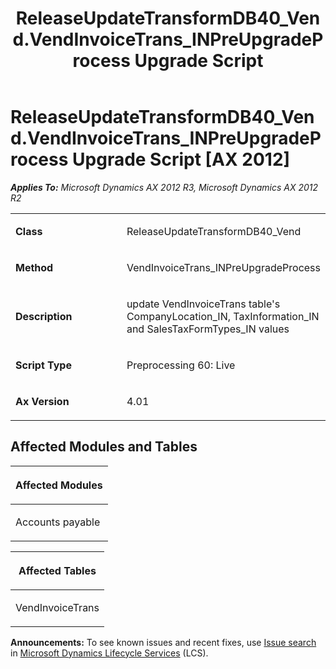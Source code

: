 ﻿---
title: ReleaseUpdateTransformDB40_Vend.VendInvoiceTrans_INPreUpgradeProcess Upgrade Script
TOCTitle: ReleaseUpdateTransformDB40_Vend.VendInvoiceTrans_INPreUpgradeProcess Upgrade Script
ms:assetid: f3349c73-bbe7-eb4b-123b-cebbaee827a7
ms:mtpsurl: https://msdn.microsoft.com/en-us/library/JJ737481(v=AX.60)
ms:contentKeyID: 49712175
ms.date: 05/18/2015
mtps_version: v=AX.60
---

# ReleaseUpdateTransformDB40\_Vend.VendInvoiceTrans\_INPreUpgradeProcess Upgrade Script [AX 2012]


_**Applies To:** Microsoft Dynamics AX 2012 R3, Microsoft Dynamics AX 2012 R2_

<table>
<colgroup>
<col style="width: 50%" />
<col style="width: 50%" />
</colgroup>
<tbody>
<tr class="odd">
<td><p><strong>Class</strong></p></td>
<td><p>ReleaseUpdateTransformDB40_Vend</p></td>
</tr>
<tr class="even">
<td><p><strong>Method</strong></p></td>
<td><p>VendInvoiceTrans_INPreUpgradeProcess</p></td>
</tr>
<tr class="odd">
<td><p><strong>Description</strong></p></td>
<td><p>update VendInvoiceTrans table's CompanyLocation_IN, TaxInformation_IN and SalesTaxFormTypes_IN values</p></td>
</tr>
<tr class="even">
<td><p><strong>Script Type</strong></p></td>
<td><p>Preprocessing 60: Live</p></td>
</tr>
<tr class="odd">
<td><p><strong>Ax Version</strong></p></td>
<td><p>4.01</p></td>
</tr>
</tbody>
</table>


## Affected Modules and Tables

<table>
<colgroup>
<col style="width: 100%" />
</colgroup>
<thead>
<tr class="header">
<th><p>Affected Modules</p></th>
</tr>
</thead>
<tbody>
<tr class="odd">
<td><p>Accounts payable</p></td>
</tr>
</tbody>
</table>


<table>
<colgroup>
<col style="width: 100%" />
</colgroup>
<thead>
<tr class="header">
<th><p>Affected Tables</p></th>
</tr>
</thead>
<tbody>
<tr class="odd">
<td><p>VendInvoiceTrans</p></td>
</tr>
</tbody>
</table>

  
**Announcements:** To see known issues and recent fixes, use [Issue search](http://go.microsoft.com/fwlink/?linkid=389258) in [Microsoft Dynamics Lifecycle Services](http://go.microsoft.com/fwlink/?linkid=306505) (LCS).

